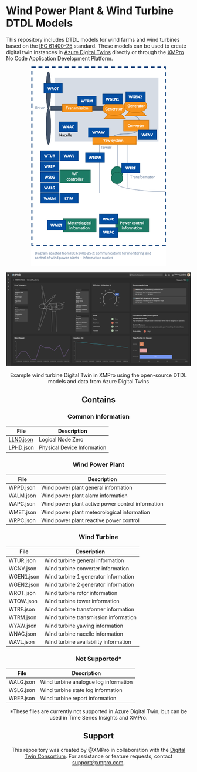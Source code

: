# Wind Power Plant & Wind Turbine DTDL Models

This repository includes DTDL models for wind farms and wind turbines based on the [IEC 61400-25](https://webstore.iec.ch/publication/22813) standard. These models can be used to create digital twin instances in [Azure Digital Twins](https://azure.microsoft.com/services/digital-twins/) directly or through the [XMPro](https://xmpro.com) No Code Application Development Platform.  

<p align="center">
  <img alt="DTDL - Wind - Turbine - Diagram" src="Images/DTDL-Wind-Turbine-Diagram.png" style="zoom:55%;" />
</p>

<p align="center">
  <img alt="Wind-Turbine - Red Status - XMPro" src="Images/Wind-Turbine - Red Status.png" />
</p>


<center>Example wind turbine Digital Twin in XMPro using the open-source DTDL models and data from Azure Digital Twins

## Contains

### Common Information

| File        | Description                                       |
| ----------- | ------------------------------------------------- |
| [LLN0.json](https://github.com/digitaltwinconsortium/XMPro-dtdl-data-models/blob/main/Common%20Information/LLN0.json)  | Logical Node Zero                                 |
| [LPHD.json](https://github.com/digitaltwinconsortium/XMPro-dtdl-data-models/blob/main/Common%20Information/LPHD.json)  | Physical Device Information                       |


### Wind Power Plant

| File        | Description                                       |
| ----------- | ------------------------------------------------- |
| WPPD.json  | Wind power plant general information              |
| WALM.json  | Wind power plant alarm information                |
| WAPC.json  | Wind power plant active power control information |                                                
| WMET.json  | Wind power plant meteorological information       |
| WRPC.json  | Wind power plant reactive power control           |


### Wind Turbine

| File        | Description                                       |
| ----------  | ------------------------------------------------- |
| WTUR.json  | Wind turbine general information                  |
| WCNV.json  | Wind turbine converter information                |
| WGEN1.json | Wind turbine 1 generator information              |
| WGEN2.json | Wind turbine 2 generator information              |
| WROT.json  | Wind turbine rotor information                    |
| WTOW.json  | Wind turbine tower information                    |
| WTRF.json  | Wind turbine transformer information              |
| WTRM.json  | Wind turbine transmission information             |
| WYAW.json  | Wind turbine yawing information                   |
| WNAC.json  | Wind turbine nacelle information                  |
| WAVL.json  | Wind turbine availability information             |

### Not Supported*

| File        | Description                                       |
| ----------  | ------------------------------------------------- |
| WALG.json  | Wind turbine analogue log information             |
| WSLG.json  | Wind turbine state log information                |
| WREP.json  | Wind turbine report information                   |

*These files are currently not supported in Azure Digital Twin, but can be used in Time Series Insights and XMPro.

## Support

This repository was created by @XMPro in collaboration with the [Digital Twin Consortium](https://www.digitaltwinconsortium.org). For assistance or feature requests, contact support@xmpro.com.
